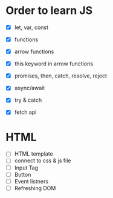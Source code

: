 # Order to learn JS

- [x] let, var, const
- [x] functions
- [x] arrow functions
- [x] this keyword in arrow functions
- [x] promises, then, catch, resolve, reject
- [x] async/await
- [x] try & catch
- [x] fetch api


# HTML

- [ ] HTML template
- [ ] connect to css & js file
- [ ] Input Tag
- [ ] Button
- [ ] Event listners
- [ ] Refreshing DOM